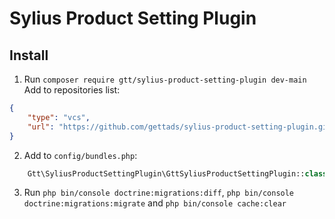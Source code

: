 # Sylius Product Setting Plugin

## Install

1. Run `composer require gtt/sylius-product-setting-plugin dev-main`
Add to repositories list:
```json
{
    "type": "vcs",
    "url": "https://github.com/gettads/sylius-product-setting-plugin.git"
}
```
2. Add to `config/bundles.php`:

```php
    Gtt\SyliusProductSettingPlugin\GttSyliusProductSettingPlugin::class => ['all' => true],
```

3. Run `php bin/console doctrine:migrations:diff`, `php bin/console doctrine:migrations:migrate` and `php bin/console cache:clear`


